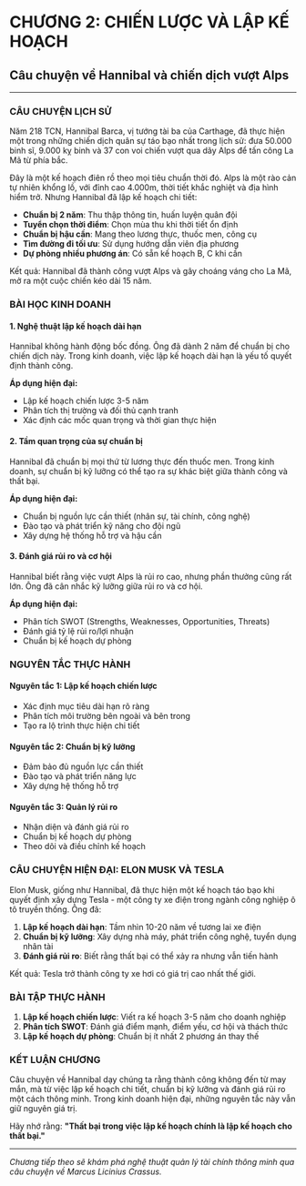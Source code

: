# CHƯƠNG 2: CHIẾN LƯỢC VÀ LẬP KẾ HOẠCH
## Câu chuyện về Hannibal và chiến dịch vượt Alps

---

### CÂU CHUYỆN LỊCH SỬ

Năm 218 TCN, Hannibal Barca, vị tướng tài ba của Carthage, đã thực hiện một trong những chiến dịch quân sự táo bạo nhất trong lịch sử: đưa 50.000 binh sĩ, 9.000 kỵ binh và 37 con voi chiến vượt qua dãy Alps để tấn công La Mã từ phía bắc.

Đây là một kế hoạch điên rồ theo mọi tiêu chuẩn thời đó. Alps là một rào cản tự nhiên khổng lồ, với đỉnh cao 4.000m, thời tiết khắc nghiệt và địa hình hiểm trở. Nhưng Hannibal đã lập kế hoạch chi tiết:

- **Chuẩn bị 2 năm**: Thu thập thông tin, huấn luyện quân đội
- **Tuyển chọn thời điểm**: Chọn mùa thu khi thời tiết ổn định
- **Chuẩn bị hậu cần**: Mang theo lương thực, thuốc men, công cụ
- **Tìm đường đi tối ưu**: Sử dụng hướng dẫn viên địa phương
- **Dự phòng nhiều phương án**: Có sẵn kế hoạch B, C khi cần

Kết quả: Hannibal đã thành công vượt Alps và gây choáng váng cho La Mã, mở ra một cuộc chiến kéo dài 15 năm.

### BÀI HỌC KINH DOANH

#### 1. Nghệ thuật lập kế hoạch dài hạn

Hannibal không hành động bốc đồng. Ông đã dành 2 năm để chuẩn bị cho chiến dịch này. Trong kinh doanh, việc lập kế hoạch dài hạn là yếu tố quyết định thành công.

**Áp dụng hiện đại:**
- Lập kế hoạch chiến lược 3-5 năm
- Phân tích thị trường và đối thủ cạnh tranh
- Xác định các mốc quan trọng và thời gian thực hiện

#### 2. Tầm quan trọng của sự chuẩn bị

Hannibal đã chuẩn bị mọi thứ từ lương thực đến thuốc men. Trong kinh doanh, sự chuẩn bị kỹ lưỡng có thể tạo ra sự khác biệt giữa thành công và thất bại.

**Áp dụng hiện đại:**
- Chuẩn bị nguồn lực cần thiết (nhân sự, tài chính, công nghệ)
- Đào tạo và phát triển kỹ năng cho đội ngũ
- Xây dựng hệ thống hỗ trợ và hậu cần

#### 3. Đánh giá rủi ro và cơ hội

Hannibal biết rằng việc vượt Alps là rủi ro cao, nhưng phần thưởng cũng rất lớn. Ông đã cân nhắc kỹ lưỡng giữa rủi ro và cơ hội.

**Áp dụng hiện đại:**
- Phân tích SWOT (Strengths, Weaknesses, Opportunities, Threats)
- Đánh giá tỷ lệ rủi ro/lợi nhuận
- Chuẩn bị kế hoạch dự phòng

### NGUYÊN TẮC THỰC HÀNH

#### Nguyên tắc 1: Lập kế hoạch chiến lược
- Xác định mục tiêu dài hạn rõ ràng
- Phân tích môi trường bên ngoài và bên trong
- Tạo ra lộ trình thực hiện chi tiết

#### Nguyên tắc 2: Chuẩn bị kỹ lưỡng
- Đảm bảo đủ nguồn lực cần thiết
- Đào tạo và phát triển năng lực
- Xây dựng hệ thống hỗ trợ

#### Nguyên tắc 3: Quản lý rủi ro
- Nhận diện và đánh giá rủi ro
- Chuẩn bị kế hoạch dự phòng
- Theo dõi và điều chỉnh kế hoạch

### CÂU CHUYỆN HIỆN ĐẠI: ELON MUSK VÀ TESLA

Elon Musk, giống như Hannibal, đã thực hiện một kế hoạch táo bạo khi quyết định xây dựng Tesla - một công ty xe điện trong ngành công nghiệp ô tô truyền thống. Ông đã:

1. **Lập kế hoạch dài hạn**: Tầm nhìn 10-20 năm về tương lai xe điện
2. **Chuẩn bị kỹ lưỡng**: Xây dựng nhà máy, phát triển công nghệ, tuyển dụng nhân tài
3. **Đánh giá rủi ro**: Biết rằng thất bại có thể xảy ra nhưng vẫn tiến hành

Kết quả: Tesla trở thành công ty xe hơi có giá trị cao nhất thế giới.

### BÀI TẬP THỰC HÀNH

1. **Lập kế hoạch chiến lược**: Viết ra kế hoạch 3-5 năm cho doanh nghiệp
2. **Phân tích SWOT**: Đánh giá điểm mạnh, điểm yếu, cơ hội và thách thức
3. **Lập kế hoạch dự phòng**: Chuẩn bị ít nhất 2 phương án thay thế

### KẾT LUẬN CHƯƠNG

Câu chuyện về Hannibal dạy chúng ta rằng thành công không đến từ may mắn, mà từ việc lập kế hoạch chi tiết, chuẩn bị kỹ lưỡng và đánh giá rủi ro một cách thông minh. Trong kinh doanh hiện đại, những nguyên tắc này vẫn giữ nguyên giá trị.

Hãy nhớ rằng: **"Thất bại trong việc lập kế hoạch chính là lập kế hoạch cho thất bại."**

---

*Chương tiếp theo sẽ khám phá nghệ thuật quản lý tài chính thông minh qua câu chuyện về Marcus Licinius Crassus.* 